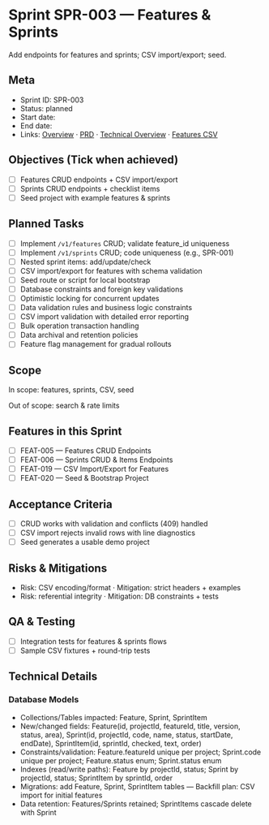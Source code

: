 # Sprint SPR-003 — Features & Sprints

Add endpoints for features and sprints; CSV import/export; seed.

## Meta
- Sprint ID: SPR-003
- Status: planned
- Start date: <YYYY-MM-DD>
- End date: <YYYY-MM-DD>
- Links: [Overview](./overview.md) · [PRD](../../planning/prd.md) · [Technical Overview](../../planning/technical-overview.md) · [Features CSV](../features.csv)

## Objectives (Tick when achieved)
- [ ] Features CRUD endpoints + CSV import/export
- [ ] Sprints CRUD endpoints + checklist items
- [ ] Seed project with example features & sprints

## Planned Tasks
- [ ] Implement `/v1/features` CRUD; validate feature_id uniqueness
- [ ] Implement `/v1/sprints` CRUD; code uniqueness (e.g., SPR-001)
- [ ] Nested sprint items: add/update/check
- [ ] CSV import/export for features with schema validation
- [ ] Seed route or script for local bootstrap
- [ ] Database constraints and foreign key validations
- [ ] Optimistic locking for concurrent updates
- [ ] Data validation rules and business logic constraints
- [ ] CSV import validation with detailed error reporting
- [ ] Bulk operation transaction handling
- [ ] Data archival and retention policies
- [ ] Feature flag management for gradual rollouts

## Scope
In scope: features, sprints, CSV, seed

Out of scope: search & rate limits

## Features in this Sprint
- [ ] FEAT-005 — Features CRUD Endpoints
- [ ] FEAT-006 — Sprints CRUD & Items Endpoints
- [ ] FEAT-019 — CSV Import/Export for Features
- [ ] FEAT-020 — Seed & Bootstrap Project

## Acceptance Criteria
- [ ] CRUD works with validation and conflicts (409) handled
- [ ] CSV import rejects invalid rows with line diagnostics
- [ ] Seed generates a usable demo project

## Risks & Mitigations
- Risk: CSV encoding/format · Mitigation: strict headers + examples
- Risk: referential integrity · Mitigation: DB constraints + tests

## QA & Testing
- [ ] Integration tests for features & sprints flows
- [ ] Sample CSV fixtures + round-trip tests

## Technical Details

### Database Models
- Collections/Tables impacted: Feature, Sprint, SprintItem
- New/changed fields: Feature(id, projectId, featureId, title, version, status, area), Sprint(id, projectId, code, name, status, startDate, endDate), SprintItem(id, sprintId, checked, text, order)
- Constraints/validation: Feature.featureId unique per project; Sprint.code unique per project; Feature.status enum; Sprint.status enum
- Indexes (read/write paths): Feature by projectId, status; Sprint by projectId, status; SprintItem by sprintId, order
- Migrations: add Feature, Sprint, SprintItem tables — Backfill plan: CSV import for initial features
- Data retention: Features/Sprints retained; SprintItems cascade delete with Sprint
